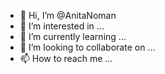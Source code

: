 - 👋 Hi, I’m @AnitaNoman
- 👀 I’m interested in ...
- 🌱 I’m currently learning ...
- 💞️ I’m looking to collaborate on ...
- 📫 How to reach me ...

<!---
AnitaNoman/AnitaNoman is a ✨ special ✨ repository because its `README.md` (this file) appears on your GitHub profile.
You can click the Preview link to take a look at your changes.
--->
